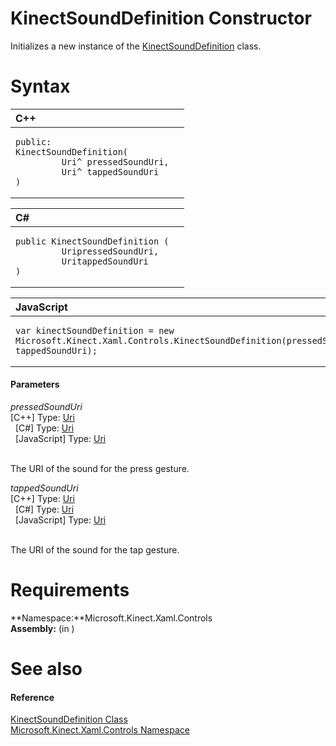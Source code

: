 KinectSoundDefinition Constructor  
=================================  

Initializes a new instance of the [KinectSoundDefinition](../KinectSoundDefinition_Class.md) class. <span id="syntaxSection"></span>

Syntax  
======  

<table>
<colgroup>
<col width="100%" />
</colgroup>
<thead>
<tr class="header">
<th align="left">C++</th>
</tr>
</thead>
<tbody>
<tr class="odd">
<td align="left"><pre><code>public:  
KinectSoundDefinition(  
         Uri^ pressedSoundUri,  
         Uri^ tappedSoundUri  
)</code></pre></td>
</tr>
</tbody>
</table>

<table>
<colgroup>
<col width="100%" />
</colgroup>
<thead>
<tr class="header">
<th align="left">C#</th>
</tr>
</thead>
<tbody>
<tr class="odd">
<td align="left"><pre><code>public KinectSoundDefinition (  
         UripressedSoundUri,  
         UritappedSoundUri  
)</code></pre></td>
</tr>
</tbody>
</table>

<table>
<colgroup>
<col width="100%" />
</colgroup>
<thead>
<tr class="header">
<th align="left">JavaScript</th>
</tr>
</thead>
<tbody>
<tr class="odd">
<td align="left"><pre><code>var kinectSoundDefinition = new Microsoft.Kinect.Xaml.Controls.KinectSoundDefinition(pressedSoundUri, tappedSoundUri);</code></pre></td>
</tr>
</tbody>
</table>

<span id="ID4EK"></span>
#### Parameters  

*pressedSoundUri*    
[C++] Type: [Uri](http://msdn.microsoft.com/en-us/library/windows.foundation.uri.aspx)  
  [C\#] Type: [Uri](http://msdn.microsoft.com/en-us/library/system.uri.aspx)  
  [JavaScript] Type: [Uri](http://msdn.microsoft.com/en-us/library/windows.foundation.uri.aspx)  
   

The URI of the sound for the press gesture.  

*tappedSoundUri*    
[C++] Type: [Uri](http://msdn.microsoft.com/en-us/library/windows.foundation.uri.aspx)  
  [C\#] Type: [Uri](http://msdn.microsoft.com/en-us/library/system.uri.aspx)  
  [JavaScript] Type: [Uri](http://msdn.microsoft.com/en-us/library/windows.foundation.uri.aspx)  
   

The URI of the sound for the tap gesture.  

<span id="requirements"></span>

Requirements  
============  

**Namespace:**Microsoft.Kinect.Xaml.Controls  
**Assembly:** (in )  

<span id="ID4EGB"></span>

See also  
========  

<span id="ID4EIB"></span>
#### Reference  

[KinectSoundDefinition Class](../KinectSoundDefinition_Class.md)  
 [Microsoft.Kinect.Xaml.Controls Namespace](../../Kinect.Xaml.Controls.md)  



<!--Please do not edit the data in the comment block below.-->
<!--
TOCTitle : KinectSoundDefinition Constructor
RLTitle : KinectSoundDefinition Constructor
KeywordK : KinectSoundDefinition class, constructor
KeywordK : KinectSoundDefinition.KinectSoundDefinition constructor
KeywordF : Microsoft.Kinect.Xaml.Controls.KinectSoundDefinition.#ctor
KeywordF : Microsoft.Kinect.Xaml.Controls.KinectSoundDefinition.KinectSoundDefinition
KeywordF : Microsoft.Kinect.Xaml.Controls.KinectSoundDefinition.New
KeywordF : Microsoft.Kinect.Xaml.Controls.KinectSoundDefinition.#ctor(Windows.Foundation.Uri,Windows.Foundation.Uri)
KeywordF : KinectSoundDefinition.KinectSoundDefinition
KeywordF : KinectSoundDefinition.New
KeywordA : M:Microsoft.Kinect.Xaml.Controls.KinectSoundDefinition.#ctor(Windows.Foundation.Uri,Windows.Foundation.Uri)
AssetID : M:Microsoft.Kinect.Xaml.Controls.KinectSoundDefinition.#ctor(Windows.Foundation.Uri,Windows.Foundation.Uri)
Locale : en-us
CommunityContent : 1
APIType : Managed
APILocation : 
APIName : Microsoft.Kinect.Xaml.Controls.KinectSoundDefinition
TargetOS : Windows
TopicType : kbSyntax
DevLang : VB
DevLang : CSharp
DevLang : JavaScript
DevLang : C++
DocSet : K4Wv2
ProjType : K4Wv2Proj
Technology : Kinect for Windows
Product : Kinect for Windows SDK v2
productversion : 20
-->
